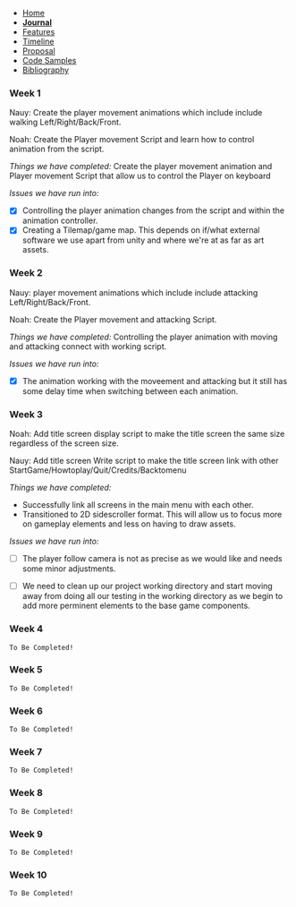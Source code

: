 - [Home](/README.md)
- [**Journal**](/journal.md)
- [Features](/features.md)
- [Timeline](/timeline.md)
- [Proposal](/proposal.md)
- [Code Samples](/codesamples.md)
- [Bibliography](/bibliography.md)


### Week 1
  Nauy: Create the player movement animations which include include walking Left/Right/Back/Front.

  Noah: Create the Player movement Script and learn how to control animation from the script. 
  
  *Things we have completed:*
  Create the player movement animation and Player movement Script that allow us to control the Player on keyboard
  
  *Issues we have run into:*
  - [x] Controlling the player animation changes from the script and within the animation controller. 
  - [x] Creating a Tilemap/game map. This depends on if/what external software we use apart from unity and where we're at as far as art assets.  

### Week 2
  Nauy: player movement animations which include include attacking Left/Right/Back/Front.

  Noah: Create the Player movement and attacking Script.
  
  *Things we have completed:*
  Controlling the player animation with moving and attacking connect with working script.
  
  *Issues we have run into:*
  - [x] The animation working with the moveement and attacking but it still has some delay time when switching between each animation.
  
### Week 3
   Noah: Add title screen	display script to make the title screen the same size regardless of the screen size.		
   
   Nauy: Add title screen	Write script to make the title screen link with other StartGame/Howtoplay/Quit/Credits/Backtomenu
   
   
   *Things we have completed:*
  - Successfully link all screens in the main menu with each other.
  - Transitioned to 2D sidescroller format. This will allow us to focus more on gameplay elements and less on having to draw assets.
  
  
  *Issues we have run into:*
 - [ ] The player follow camera is not as precise as we would like and needs some minor adjustments.
 - [ ] We need to clean up our project working directory and start moving away from doing all our testing in the working directory as we begin to add more perminent elements to the base game components.
  

### Week 4
    To Be Completed!

### Week 5
    To Be Completed!

### Week 6
    To Be Completed!

### Week 7
    To Be Completed!

### Week 8
    To Be Completed!

### Week 9
    To Be Completed!

### Week 10
    To Be Completed!
